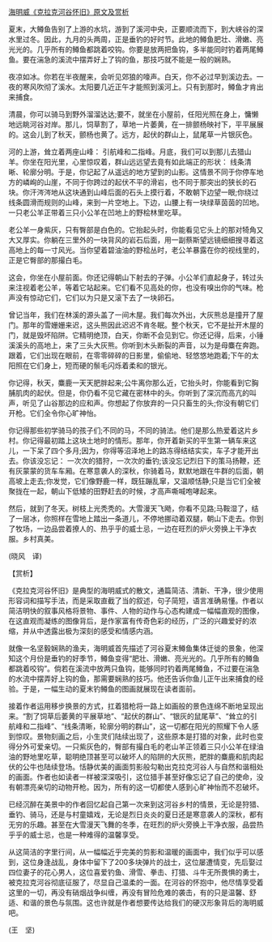 [海明威《克拉克河谷怀旧》原文及赏析](https://www.vrrw.net/wx/12379.html)

夏末，大鳟鱼告别了上游的水坑，游到了溪河中央，正要顺流而下，到大峡谷的深水里过冬。因此，九月的头两周，正是垂钓的好时节。此地的鳟鱼肥壮、滑嫩、亮光光的。几乎所有的鳟鱼都跳着咬钩。你要是放两把鱼钩，多半能同时钓着两尾鳟鱼。要在湍急的溪流中摆弄好上了钩的鱼，那技巧就不能是一般的娴熟。

夜凉如冰。你若在半夜醒来，会听见郊狼的嚎声。白天，你不必过早到溪边去。一夜的寒风吹彻了溪水。太阳要几近正午才能照到溪河上。只有到那时，鳟鱼才肯出来捕食。

清晨，你可以骑马到野外溜溜达达;要不，就坐在小屋前，任阳光照在身上，慵懒地远眺河谷对岸。那儿，饲草割了，草地一片萎黄，在一排颤杨映衬下，平平展展的。这会儿到了秋天，颤杨也黄了。远方，起伏的群山上，鼠尾草一片银灰色。

河的上游，耸立着两座山峰： 引航峰和二指峰。月底，我们可以到那儿去猎山羊。你坐在阳光里，心里惊叹着，群山远远望去竟有如此端正的形状： 线条清晰、轮廓分明。于是，你记起了从遥远的地方望到的山影。这情景不同于你停车地方的嶙峋的山崖，不同于你跨过的起伏不平的滑岩，也不同于那突出的狭长的石块。你汗涔涔地从这块通到山峰后面的石头上摸行着，不敢朝下边望一眼;你绕过线条圆滑而规则的山峰，来到一片空地上。下边，山腰上有一块绿草茵茵的凹地。一只老公羊正带着三只小公羊在凹地上的野桧林里吃草。



老公羊一身紫灰，只有臀部是白色的。它抬起头时，你能看见它头上的那对犄角又大又厚实。你躺在三里外的一块背风的岩石后面，用一副蔡斯望远镜细细搜寻着这高地上的每一寸风光。当你望着碧油油的野桧丛时，老公羊暴露在你的视线里的，正是它臀部的那撮白毛。

这会，你坐在小屋前面。你还记得朝山下射去的子弹。小公羊们直起身子，转过头来注视着老公羊，等着它站起来。它们看不见高处的你，也没有嗅出你的气味。枪声没有惊动它们，它们以为只是又滚下去了一块卵石。

曾记当年，我们在林溪的源头盖了一间木屋。我们每次外出，大灰熊总是撞开了屋门。那年的雪姗姗来迟，这头熊因此迟迟不肯冬眠。整个秋天，它不是扯开木屋的门，就是毁坏陷阱。它精明绝顶，白天，你断不会见到它。你还记得，后来，小锤溪溪头的高地上，来了三头大灰熊。你听到木头断裂的声音，以为是母麋在奔跑。跟着，它们出现在眼前，在零零碎碎的日影里，偷偷地、轻悠悠地跑着;下午的太阳照在它们身上，短而硬的鬃毛闪烁着柔和的银光。

你记得，秋天，麋鹿一天天肥胖起来;公牛离你那么近，它抬头时，你能看到它胸脯肌肉的起伏。但是，你仍看不见它藏在密林中的头。你听到了深沉而高亢的叫声，听见了山谷那边的应和声。你想起了你放弃的一只只畜生的头;你没有朝它们开枪。它们全令你心旷神怡。

你记得那些初学骑马的孩子们;不同的马，不同的骑法。他们是那么热爱着这片乡村。你记得最初踏上这块土地时的情形。那年，你开着新买的平生第一辆车来这儿，一下呆了四个多月;因为，你得等沼泽地上的路冻得结结实实，车子才能开出去。你该没忘记： 一次次的猎狩，一次次的垂钓;该没忘记烈日下的策马扬鞭，还有灰蒙蒙的货车车厢。在寒意袭人的深秋，你骑着马，默默地跟在牛群的后面，朝高坡上走去;你发觉，它们像野鹿一样，既狂蹦乱窜，又温顺恬静;只是当它们全被聚拢在一起，朝山下低矮的田野赶去的时候，才高声嘶喊咆哮起来。

然后，就到了冬天。树枝上光秃秃的。大雪漫天飞飏，你看不见路;马鞍湿了，结了一层冰，你照样在雪地上踏出一条道儿，不停地挪动着双腿，朝山下走去。你到了牧场，一边品尝着撩人的、热乎乎的威士忌，一边在旺烈的炉火旁换上干净衣服。乡村真美。

(晓风　译)

【赏析】

《克拉克河谷怀旧》是典型的海明威式的散文，通篇简洁、清新、干净，很少使用形容词和描写手法，而是采取直截了当的叙述，句子简短，语言准确易懂。作者以简洁明快的叙事风格将景物、事件、人物的动作与心态构建成一幅幅直观的图像，在这直观而凝练的图像背后，是作家富有传奇色彩的经历，广泛的兴趣爱好的浓缩，并从中透露出极为深刻的感受和情感内涵。

就像一名坚毅娴熟的渔夫，海明威首先描述了河谷夏末鳟鱼集体迁徙的景象，他深知这个月份是垂钓的好季节，鳟鱼变得“肥壮、滑嫩、亮光光的。几乎所有的鳟鱼都跳着咬钩”。倘若在溪流中放两只鱼钩，能够同时钓着两尾鳟鱼，不过要在湍急的水流中摆弄好上钩的鱼，那需要娴熟的技巧。他还告诉你鱼儿正午出来捕食的经验。于是，一幅生动的夏末钓鳟鱼的图画就展现在读者面前。

接着作者运用移步换景的方式，扛着猎枪将一路上如画般的景色连绵不断地呈现出来。“割了饲草后萎黄的平展草地”、“起伏的群山”、“银灰的鼠尾草”、“耸立的引航峰和二指峰”、“线条清晰，轮廓分明的群山”，这一切都在阳光的照耀下令人感到惊叹。景物刻画之后，小生灵们陆续出现了，这些原本是打猎的对象，此时也变得分外可爱亲切。一只紫灰色的，臀部有撮白毛的老山羊正领着三只小公羊在绿油油的野地里吃草，聪明绝顶甚至可以破坏人的陷阱的大灰熊，肥胖的麋鹿和肌肉起伏的公牛也陆续登场。恬静优美的画面剪影般勾勒出克拉克河谷人与自然和谐相处的画面。作者也如读者一样被深深吸引，这位猎手甚至好像忘记了自己的使命，没有朝漂亮亲切的动物开枪。因为，所有的这一切都使人感到心旷神怡而不忍破坏。

已经沉醉在美景中的作者回忆起自己第一次来到这河谷乡村的情景，无论是狩猎、垂钓、骑马，还是与村童嬉戏，无论是烈日炎炎的夏日还是寒意袭人的深秋，都有无穷的乐趣。甚至在大雪漫天飞舞的冬季，在旺烈的炉火旁换上干净衣服，品尝热乎乎的威士忌，也是一种难得的温馨享受。

从这简洁的字里行间，从一幅幅近乎完美的剪影和温暖的画面中，我们似乎可以感到，这位身逢战乱，身体中留下了200多块弹片的战士，这位屡遭情变，先后娶过四位妻子的花心男人，这位喜爱钓鱼、滑雪、拳击、打猎、斗牛无所畏惧的勇士，被克拉克河谷彻底征服了，尽显自己温柔的一面。在河谷的怀抱中，他尽情享受着这里的一切，再没有硝烟战争纠缠，再没有冒险危难的袭击，有的只是温馨、舒适、和谐的景色与氛围。这也许就是作者想要传达给我们的硬汉形象背后的海明威吧。

(王　坚)

